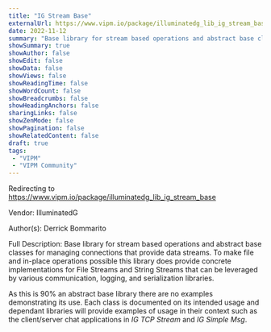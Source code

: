 ```yaml
---
title: "IG Stream Base"
externalUrl: https://www.vipm.io/package/illuminatedg_lib_ig_stream_base
date: 2022-11-12
summary: "Base library for stream based operations and abstract base classes for managing connections that provide data streams."
showSummary: true
showAuthor: false
showEdit: false
showData: false
showViews: false
showReadingTime: false
showWordCount: false
showBreadcrumbs: false
showHeadingAnchors: false
sharingLinks: false
showZenMode: false
showPagination: false
showRelatedContent: false
draft: true
tags:
 - "VIPM"
 - "VIPM Community"
---
```


Redirecting to https://www.vipm.io/package/illuminatedg_lib_ig_stream_base

Vendor: IlluminatedG

Author(s): Derrick Bommarito
 
Full Description:
Base library for stream based operations and abstract base classes for managing connections that provide data streams. To make file and in-place operations possible this library does provide concrete implementations for File Streams and String Streams that can be leveraged by various communication, logging, and serialization libraries.

As this is 90% an abstract base library there are no examples demonstrating its use. Each class is documented on its intended usage and dependant libraries will provide examples of usage in their context such as the client/server chat applications in *IG TCP Stream* and *IG Simple Msg*.